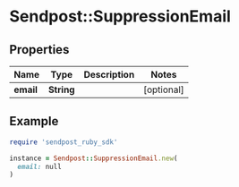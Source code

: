 # Sendpost::SuppressionEmail

## Properties

| Name | Type | Description | Notes |
| ---- | ---- | ----------- | ----- |
| **email** | **String** |  | [optional] |

## Example

```ruby
require 'sendpost_ruby_sdk'

instance = Sendpost::SuppressionEmail.new(
  email: null
)
```

